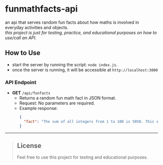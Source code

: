 # funmathfacts-api
an api that serves random fun facts about how maths is involved in everyday activities and objects.  
_this project is just for testing, practice, and educational purposes on how to use/call an API._

## How to Use
- start the server by running the script: `node index.js`.
- once the server is running, it will be accessible at `http://localhost:3000`

### API Endpoint
- **GET** `/api/funfacts`
  - Returns a random fun math fact in JSON format.
  - Request: No parameters are required.
  - Example response:
    ```json
    {
      "fact": "The sum of all integers from 1 to 100 is 5050. This sum was famously calculated by mathematician Carl Friedrich Gauss when he was a child."
    }
    ```

---

> ## License
> Feel free to use this project for testing and educational purposes.
